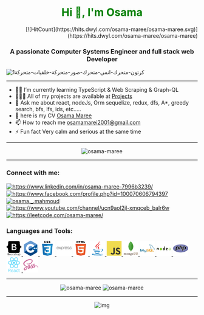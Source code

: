 <h1 align="center" style="color:green;" >Hi 👋, I'm Osama</h1> 
<div align="right">[![HitCount](https://hits.dwyl.com/osama-maree/osama-maree.svg)](https://hits.dwyl.com/osama-maree/osama-maree) </div>
<h3 align="center">A passionate Computer Systems Engineer and full stack web Developer</h3>

![كرتون-متحرك-انمي-متحرك-صور-متحركة-خلفيات-متحركة1](https://github.com/osama-maree/osama-maree/assets/108696087/561dc92b-2609-410e-a49f-93f8c63b3213)


<hr/>
<ul>
<li> 🌱🤝 I’m currently learning TypeScript & Web Scraping & Graph-QL</li>
<li>👯👨‍💻 All of my projects are available at <a href="https://github.com/osama-maree?tab=repositories" target="_blank">Projects</a></li>
<li> 💬 Ask me about react, nodeJs, Orm sequelize, redux, dfs, A*, greedy search, bfs, lfs, ids, etc.....
<li>💬 here is my CV <a  href="https://drive.google.com/file/d/17ODPBj50Ds_hCbOP_-UFJQp4yi7RGsk9/view?usp=sharing" >Osama Maree </a></li>
<li>📫 How to reach me <a href="mailto:osamamarei2001@gmail.com">osamamarei2001@gmail.com </a>  </li>        
<li>⚡ Fun fact Very calm and serious at the same time</li>
</ul>

<hr/>
<div align="center"><img  src="https://github-readme-streak-stats.herokuapp.com/?user=osama-maree&" alt="osama-maree" /></div>

   <hr/>   
<h3 align="left"> Connect with me:</h3>
<p align="left">
<a href="https://www.linkedin.com/in/osama-maree-7996b3239/" target="_blank" width="200px"   background-color:"#f5f5f5;"><img align="center" src="https://raw.githubusercontent.com/rahuldkjain/github-profile-readme-generator/master/src/images/icons/Social/linked-in-alt.svg" alt="https://www.linkedin.com/in/osama-maree-7996b3239/" height="30" width="40" /></a>
<a href="https://www.facebook.com/profile.php?id=100070606794397" target="_blank"><img align="center" src="https://raw.githubusercontent.com/rahuldkjain/github-profile-readme-generator/master/src/images/icons/Social/facebook.svg" alt="https://www.facebook.com/profile.php?id=100070606794397" height="30" width="40" /></a>
<a href="https://instagram.com/osama._.mahmoud" target="blank"><img align="center" src="https://raw.githubusercontent.com/rahuldkjain/github-profile-readme-generator/master/src/images/icons/Social/instagram.svg" alt="osama._.mahmoud" height="30" width="40" /></a>
<a href="https://www.youtube.com/channel/UCN9AoL2JL-XmQcEB_baLr6w" target="blank"><img align="center" src="https://raw.githubusercontent.com/rahuldkjain/github-profile-readme-generator/master/src/images/icons/Social/youtube.svg" alt="https://www.youtube.com/channel/ucn9aol2jl-xmqceb_balr6w" height="30" width="40" /></a>
<a href="https://leetcode.com/Osama-Maree/" target="blank"><img align="center" src="https://raw.githubusercontent.com/rahuldkjain/github-profile-readme-generator/master/src/images/icons/Social/leet-code.svg" alt="https://leetcode.com/osama-maree/" height="30" width="40" /></a>
        

<h3 align="left">Languages and Tools:</h3>


<p align="left"> 
<a  href="https://getbootstrap.com" target="_blank" rel="noreferrer"> <img src="https://raw.githubusercontent.com/devicons/devicon/master/icons/bootstrap/bootstrap-plain-wordmark.svg" alt="bootstrap" width="40" height="40" /> </a> <a href="https://www.w3schools.com/cpp/" target="_blank" rel="noreferrer"> <img src="https://raw.githubusercontent.com/devicons/devicon/master/icons/cplusplus/cplusplus-original.svg" alt="cplusplus" width="40" height="40"/> </a> <a href="https://www.w3schools.com/css/" target="_blank" rel="noreferrer"> <img src="https://raw.githubusercontent.com/devicons/devicon/master/icons/css3/css3-original-wordmark.svg" alt="css3" width="40" height="40"/> </a> <a href="https://expressjs.com" target="_blank" rel="noreferrer"> <img src="https://raw.githubusercontent.com/devicons/devicon/master/icons/express/express-original-wordmark.svg" alt="express" width="40" height="40"/> </a> <a href="https://www.w3.org/html/" target="_blank" rel="noreferrer"> <img src="https://raw.githubusercontent.com/devicons/devicon/master/icons/html5/html5-original-wordmark.svg" alt="html5" width="40" height="40"/> </a> <a href="https://www.java.com" target="_blank" rel="noreferrer"> <img src="https://raw.githubusercontent.com/devicons/devicon/master/icons/java/java-original.svg" alt="java" width="40" height="40"/> </a> <a href="https://developer.mozilla.org/en-US/docs/Web/JavaScript" target="_blank" rel="noreferrer"> <img src="https://raw.githubusercontent.com/devicons/devicon/master/icons/javascript/javascript-original.svg" alt="javascript" width="40" height="40"/> </a> <a href="https://www.mongodb.com/" target="_blank" rel="noreferrer"> <img src="https://raw.githubusercontent.com/devicons/devicon/master/icons/mongodb/mongodb-original-wordmark.svg" alt="mongodb" width="40" height="40"/> </a> <a href="https://www.mysql.com/" target="_blank" rel="noreferrer"> <img src="https://raw.githubusercontent.com/devicons/devicon/master/icons/mysql/mysql-original-wordmark.svg" alt="mysql" width="40" height="40"/> </a> <a href="https://nodejs.org" target="_blank" rel="noreferrer"> <img src="https://raw.githubusercontent.com/devicons/devicon/master/icons/nodejs/nodejs-original-wordmark.svg" alt="nodejs" width="40" height="40"/> </a> <a href="https://www.php.net" target="_blank" rel="noreferrer"> <img src="https://raw.githubusercontent.com/devicons/devicon/master/icons/php/php-original.svg" alt="php" width="40" height="40"/> </a> <a href="https://reactjs.org/" target="_blank" rel="noreferrer"> <img src="https://raw.githubusercontent.com/devicons/devicon/master/icons/react/react-original-wordmark.svg" alt="react" width="40" height="40"/> </a> <a href="https://sass-lang.com" target="_blank" rel="noreferrer"> <img src="https://raw.githubusercontent.com/devicons/devicon/master/icons/sass/sass-original.svg" alt="sass" width="40" height="40"/> </a> </p>

<hr/>
<p align="center"><img src="https://github-readme-stats.vercel.app/api/top-langs?username=osama-maree&show_icons=true&locale=en&layout=compact" alt="osama-maree" /> <img src="https://github-readme-stats.vercel.app/api?username=osama-maree&show_icons=true&locale=en" alt="osama-maree" /></p>


<hr/>

<div align="center" >
<img src="https://github.com/osama-maree/osama-maree/assets/108696087/5b44ac0c-65f8-447a-bbda-a62259962481" alt="img"/> 
</div>

